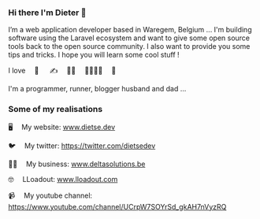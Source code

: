 ### Hi there I'm Dieter 👋

I’m a web application developer based in Waregem, Belgium ...
I'm building software using the Laravel ecosystem and want to give some open source tools back to the open source community. I also want to provide you some tips and tricks. I hope you will learn some cool stuff !

I love  🏃   ✍  👨‍💻  👨‍👩‍👧‍👦  🎣

I'm a programmer, runner, blogger husband and dad ... 

### Some of my realisations

🖥  My website: www.dietse.dev

🐦  My twitter: https://twitter.com/dietsedev
 
👨‍💼  My business: www.deltasolutions.be

🤓  LLoadout: www.lloadout.com

📹  My youtube channel: https://www.youtube.com/channel/UCrpW7SOYrSd_gkAH7nVyzRQ

